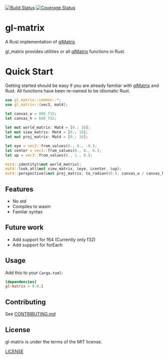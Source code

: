 [![Build Status](https://travis-ci.org/sognefej/gl-matrix.svg?branch=master)](https://travis-ci.org/sognefej/gl-matrix)
[![Coverage Status](https://coveralls.io/repos/github/sognefej/gl-matrix/badge.svg)](https://coveralls.io/github/sognefej/gl-matrix)

# gl-matrix
A Rust implementation of [glMatrix](http://glmatrix.net/)

gl_matrix provides utilities or all [glMatrix](http://glmatrix.net/) functions in Rust. 
 
 # Quick Start

 Getting started should be easy if you are already familiar with [glMatrix](http://glmatrix.net/) 
 and Rust. All functions have been re-named to be idiomatic Rust. 
 
 ```rust
 use gl_matrix::common::*;
 use gl_matrix::{vec3, mat4};
 
 let canvas_w = 800_f32; 
 let canvas_h = 600_f32;
  
 let mut world_matrix: Mat4 = [0.; 16];
 let mut view_matrix: Mat4 = [0.; 16];
 let mut proj_matrix: Mat4 = [0.; 16];
 
 let eye = vec3::from_values(0., 0., -8.);
 let center = vec3::from_values(0., 0., 0.); 
 let up = vec3::from_values(0., 1., 0.);
 
 mat4::identity(&mut world_matrix);
 mat4::look_at(&mut view_matrix, &eye, &center, &up);
 mat4::perspective(&mut proj_matrix, to_radian(45.), canvas_w / canvas_h, 0.1, Some(100.0));
```
## Features 
- No std 
- Compiles to wasm 
- Familar syntax

## Future work 
- Add support for f64 (Currently only f32) 
- Add support for forEach 

## Usage

Add this to your `Cargo.toml`:

```toml
[dependencies]
gl-matrix = 0.0.1
```

## Contributing 

See [CONTRIBUTING.md](./CONTRIBUTING.md)

## License
gl-matrix is under the terms of the MIT license.

[LICENSE](LICENSE)
